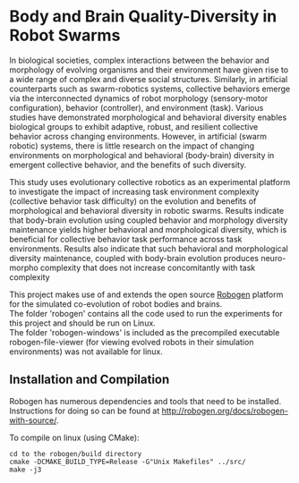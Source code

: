 # Body and Brain Quality-Diversity in Robot Swarms

In biological societies, complex interactions between the behavior and morphology of evolving organisms and their environment have given rise to a wide range of complex and diverse social structures. Similarly, in artificial counterparts such as swarm-robotics systems, collective behaviors emerge via the interconnected dynamics of robot morphology (sensory-motor configuration), behavior (controller), and environment (task). Various studies have demonstrated morphological and behavioral diversity enables biological groups to exhibit adaptive, robust, and resilient collective behavior across changing environments. However, in artificial (swarm robotic) systems, there is little research on the impact of changing environments on morphological and behavioral (body-brain) diversity in emergent collective behavior, and the benefits of such diversity. 

This study uses evolutionary collective robotics as an experimental platform to investigate the impact of increasing task environment complexity (collective behavior task difficulty) on the evolution and benefits of morphological and behavioral diversity in robotic swarms. Results indicate that body-brain evolution using coupled behavior and morphology diversity maintenance yields higher behavioral and morphological diversity, which is beneficial for collective behavior task performance across task environments. Results also indicate that such behavioral and morphological diversity maintenance, coupled with body-brain evolution produces neuro-morpho complexity that does not increase concomitantly with task complexity

This project makes use of and extends the open source [Robogen](https://github.com/lis-epfl/robogen) platform for the simulated co-evolution of robot bodies and brains.  
The folder 'robogen' contains all the code used to run the experiments for this project and should be run on Linux.  
The folder 'robogen-windows' is included as the precompiled executable robogen-file-viewer (for viewing evolved robots in their simulation environments) was not available for linux.  

## Installation and Compilation

Robogen has numerous dependencies and tools that need to be installed. Instructions for doing so can be found at http://robogen.org/docs/robogen-with-source/.  

To compile on linux (using CMake):  
```
cd to the robogen/build directory
cmake -DCMAKE_BUILD_TYPE=Release -G"Unix Makefiles" ../src/
make -j3
```
